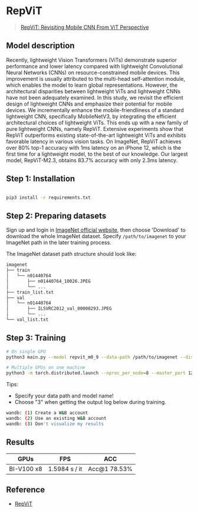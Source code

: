 # RepViT 
> [RepViT: Revisiting  Mobile CNN From ViT Perspective](https://arxiv.org/abs/2307.09283)

<!-- [ALGORITHM] -->

## Model description

Recently, lightweight Vision Transformers (ViTs) demonstrate superior performance and lower latency compared with lightweight Convolutional Neural Networks (CNNs) on resource-constrained mobile devices. This improvement is usually attributed to the multi-head self-attention module, which enables the model to learn global representations. However, the architectural disparities between lightweight ViTs and lightweight CNNs have not been adequately examined. In this study, we revisit the efficient design of lightweight CNNs and emphasize their potential for mobile devices. We incrementally enhance the mobile-friendliness of a standard lightweight CNN, specifically MobileNetV3, by integrating the efficient architectural choices of lightweight ViTs. This ends up with a new family of pure lightweight CNNs, namely RepViT. Extensive experiments show that RepViT outperforms existing state-of-the-art lightweight ViTs and exhibits favorable latency in various vision tasks. On ImageNet, RepViT achieves over 80\% top-1 accuracy with 1ms latency on an iPhone 12, which is the first time for a lightweight model, to the best of our knowledge. Our largest model, RepViT-M2.3, obtains 83.7\% accuracy with only 2.3ms latency.

## Step 1: Installation

```bash

pip3 install -r requirements.txt

```

## Step 2: Preparing datasets

Sign up and login in [ImageNet official website](https://www.image-net.org/index.php), then choose 'Download' to download the whole ImageNet dataset. Specify `/path/to/imagenet` to your ImageNet path in the later training process.

The ImageNet dataset path structure should look like:

```bash
imagenet
├── train
│   └── n01440764
│       ├── n01440764_10026.JPEG
│       └── ...
├── train_list.txt
├── val
│   └── n01440764
│       ├── ILSVRC2012_val_00000293.JPEG
│       └── ...
└── val_list.txt
```

## Step 3: Training

```bash
# On single GPU
python3 main.py --model repvit_m0_9 --data-path /path/to/imagenet --dist-eval

# Multiple GPUs on one machine
python3 -m torch.distributed.launch --nproc_per_node=8 --master_port 12346 --use_env main.py --model repvit_m0_9 --data-path /path/to/imagenet --dist-eval
```
Tips: 
- Specify your data path and model name! 
- Choose "3" when getting the output log below during training.

```bash
wandb: (1) Create a W&B account
wandb: (2) Use an existing W&B account
wandb: (3) Don't visualize my results
```

## Results
|GPUs|FPS|ACC|
|:---:|:---:|:---:|
|BI-V100 x8|1.5984 s / it| Acc@1 78.53% |

## Reference
- [RepViT](https://github.com/THU-MIG/RepViT)
